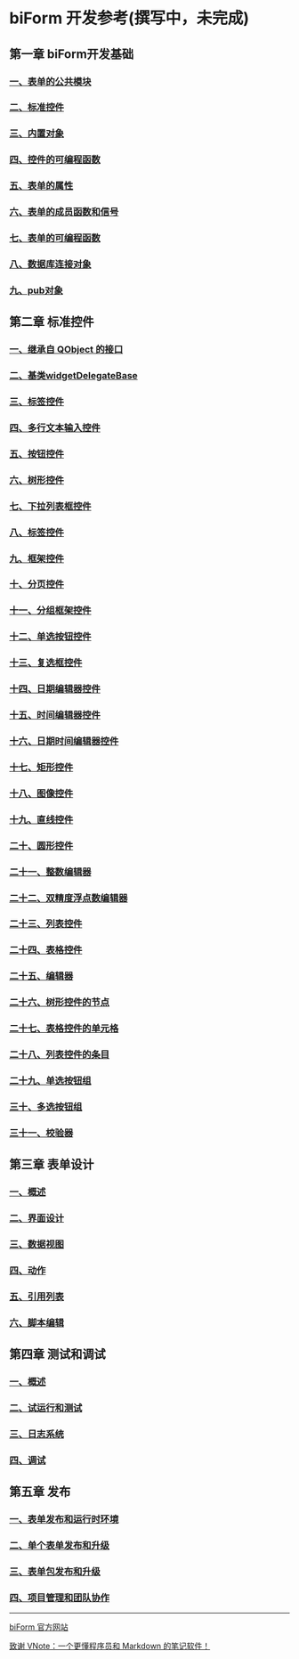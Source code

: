 # biForm 开发参考(撰写中，未完成)

## 第一章 biForm开发基础

### [一、表单的公共模块](1-1-public)

### [二、标准控件](1-2-call)

### [三、内置对象](1-3-objects)

### [四、控件的可编程函数](1-4-openscript)

### [五、表单的属性](1-5-form-property)

### [六、表单的成员函数和信号](1-6-form-func)

### [七、表单的可编程函数](1-7-formscript)

### [八、数据库连接对象](1-8-database)

### [九、pub对象](1-9-pub)

## 第二章 标准控件

### [一、继承自 QObject 的接口](2-1-qobject)

### [二、基类widgetDelegateBase](2-2-base)

### [三、标签控件](2-2-label)

### [四、多行文本输入控件](2-4-multilineedit)

### [五、按钮控件](2-5-button)

### [六、树形控件](2-6-tree)

### [七、下拉列表框控件](2-7-combobox)

### [八、标签控件](2-8-label)

### [九、框架控件](2-9-frame)

### [十、分页控件](2-10-tab)

### [十一、分组框架控件](2-11-group)

### [十二、单选按钮控件](2-12-radiobutton)

### [十三、复选框控件](2-13-checkbox)

### [十四、日期编辑器控件](2-14-date)

### [十五、时间编辑器控件](2-15-time)

### [十六、日期时间编辑器控件](2-16-datetime)

### [十七、矩形控件](2-17-rectangle)

### [十八、图像控件](2-18-image)

### [十九、直线控件](2-19-line)

### [二十、圆形控件](2-20-circle)

### [二十一、整数编辑器](2-21-spin)

### [二十二、双精度浮点数编辑器](2-22-doublespin)

### [二十三、列表控件](2-23-list)

### [二十四、表格控件](2-24-table)

### [二十五、编辑器](2-25-editor)

### [二十六、树形控件的节点](2-26-treeitem)

### [二十七、表格控件的单元格](2-27-tablecell)

### [二十八、列表控件的条目](2-28-listitem)

###  [二十九、单选按钮组](2-29-radiobuttongroup)

###  [三十、多选按钮组](2-30-checkboxgroup)

###  [三十一、校验器](2-31-validator)

## 第三章 表单设计

### [一、概述](3-1-summary)

### [二、界面设计](3-2-form)

### [三、数据视图](3-3-database)

### [四、动作](3-4-action)

### [五、引用列表](3-5-reference)

### [六、脚本编辑](3-6-script)

## 第四章 测试和调试

### [一、概述](5-1-summary)

### [二、试运行和测试](5-2-test)

### [三、日志系统](5-3-log)

### [四、调试](5-4-debug)

## 第五章 发布

### [一、表单发布和运行时环境](6-1-runtime)

### [二、单个表单发布和升级](6-2-pff)

### [三、表单包发布和升级](6-3-package)

### [四、项目管理和团队协作](6-4-project)

---

[biForm 官方网站](https://www.bilive.com)

[致谢 VNote：一个更懂程序员和 Markdown 的笔记软件！](https://github.com/vnotex/vnote) 
